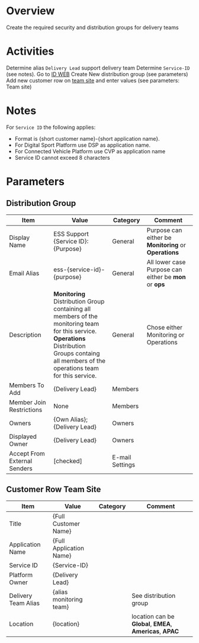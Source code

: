 
# Overview
Create the required security and distribution groups for delivery teams

# Activities
Determine alias `Delivery Lead` support delivery team
Determine `Service-ID` (see notes). 
Go to [ID WEB](https://idweb/IdentityManagement/aspx/groups/MyDLs.aspx)
Create New distribution group (see parameters)
Add new customer row on [team site](https://microsoft.sharepoint.com/teams/ManagedServicesTools/Lists/Customers/AllItems.aspx) and enter values (see parameters: Team site)

# Notes 
For `Service ID` the following applies:

- Format is {short customer name}-{short application name}. 
- For Digital Sport Platform use DSP as application name.
- For Connected Vehicle Platform use CVP as application name
- Service ID cannot exceed 8 characters

# Parameters

## Distribution Group
|Item |Value |Category |Comment |
|-|-|-|-|
|Display Name | ESS Support {Service ID}: {Purpose} | General  | Purpose can either be **Monitoring** or **Operations** | 
|Email Alias | ess-{service-id}-{purpose} | General | All lower case<br/> Purpose can either be **mon** or **ops** |
|Description | **Monitoring** <br/> Distribution Group containing all members of the monitoring team for this service.<br/> **Operations**<br/> Distribution Groups containg all members of the operations team for this service. | General | Chose either Monitoring or Operations |
| Members To Add | {Delivery Lead} | Members |
| Member Join Restrictions | None | Members |
| Owners | {Own Alias}; {Delivery Lead} | Owners | 
| Displayed Owner | {Delivery Lead} | Owners |
| Accept From External Senders | [checked] | E-mail Settings | 

## Customer Row Team Site
|Item |Value |Category |Comment |
|-|-|-|-|
| Title | {Full Customer Name} | 
| Application Name | {Full Application Name} |
| Service ID | {Service-ID} |
| Platform Owner | {Delivery Lead} |
| Delivery Team Alias | {alias monitoring team} | | See distribution group |
| Location | {location} | | location can be **Global**, **EMEA**, **Americas**, **APAC** |

